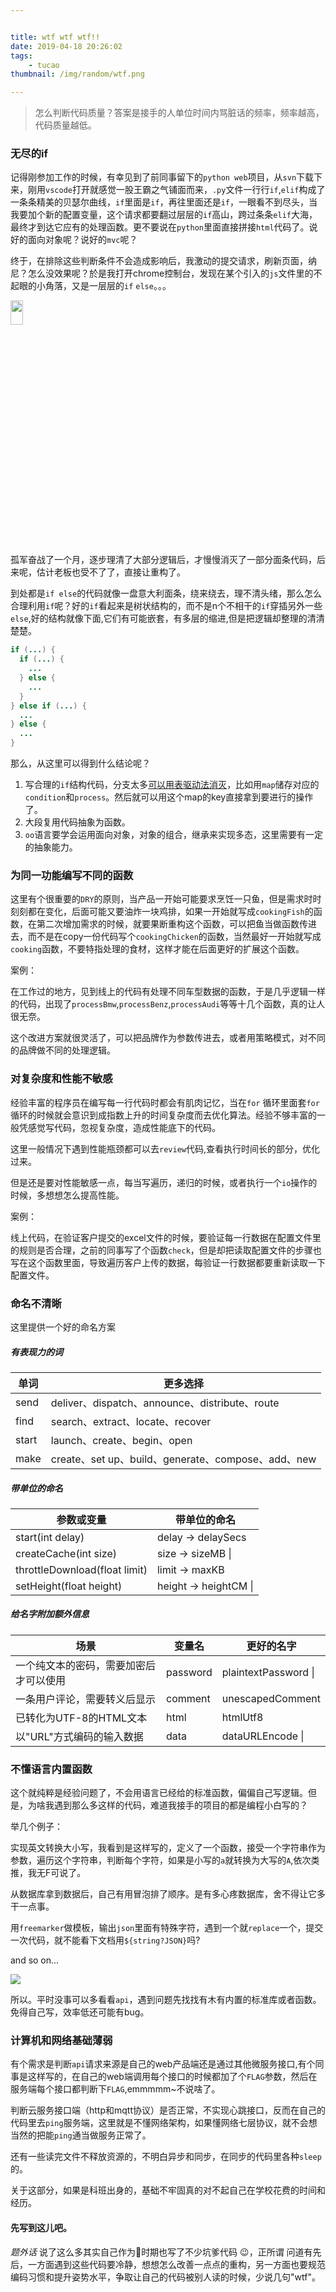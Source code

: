 ```yaml
---


title: wtf wtf wtf!!
date: 2019-04-18 20:26:02
tags:
    - tucao
thumbnail: /img/random/wtf.png

---
```




> 怎么判断代码质量？答案是接手的人单位时间内骂脏话的频率，频率越高，代码质量越低。


### 无尽的if

 记得刚参加工作的时候，有幸见到了前同事留下的`python web`项目，从`svn`下载下来，刚用`vscode`打开就感觉一股王霸之气铺面而来，`.py`文件一行行`if`,`elif`构成了一条条精美的贝瑟尔曲线，`if`里面是`if`，再往里面还是`if`，一眼看不到尽头，当我要加个新的配置变量，这个请求都要翻过层层的`if`高山，跨过条条`elif`大海，最终才到达它应有的处理函数。更不要说在`python`里面直接拼接`html`代码了。说好的面向对象呢？说好的`mvc`呢？

终于，在排除这些判断条件不会造成影响后，我激动的提交请求，刷新页面，纳尼？怎么没效果呢？於是我打开chrome控制台，发现在某个引入的`js`文件里的不起眼的小角落，又是一层层的`if` `else`。。。

<img src="https://wxt.sinaimg.cn/mw1024/bca3c023gy1g2728tm7b2j20k00jyglx.jpg?tags=%5B%5D" width="20%" height="10%">

孤军奋战了一个月，逐步理清了大部分逻辑后，才慢慢消灭了一部分面条代码，后来呢，估计老板也受不了了，直接让重构了。

到处都是`if else`的代码就像一盘意大利面条，绕来绕去，理不清头绪，那么怎么合理利用`if`呢？好的`if`看起来是树状结构的，而不是n个不相干的`if`穿插另外一些`else`,好的结构就像下面,它们有可能嵌套，有多层的缩进,但是把逻辑却整理的清清楚楚。

```java
if (...) {
  if (...) {
    ...
  } else {
    ...
  }
} else if (...) {
  ...
} else {
  ...
}
```




那么，从这里可以得到什么结论呢？

1. 写合理的`if`结构代码，分支太多[可以用表驱动法消灭](https://baike.baidu.com/item/%E8%A1%A8%E9%A9%B1%E5%8A%A8%E6%B3%95/15768054?fr=aladdin)，比如用`map`储存对应的`condition`和`process`。然后就可以用这个map的key直接拿到要进行的操作了。
2. 大段复用代码抽象为函数。
3. `oo`语言要学会运用面向对象，对象的组合，继承来实现多态，这里需要有一定的抽象能力。

### 为同一功能编写不同的函数

这里有个很重要的`DRY`的原则，当产品一开始可能要求烹饪一只鱼，但是需求时时刻刻都在变化，后面可能又要油炸一块鸡排，如果一开始就写成`cookingFish`的函数，在第二次增加需求的时候，就要果断重构这个函数，可以把鱼当做函数传进去，而不是在copy一份代码写个`cookingChicken`的函数，当然最好一开始就写成`cooking`函数，不要特指处理的食材，这样才能在后面更好的扩展这个函数。

案例：

在工作过的地方，见到线上的代码有处理不同车型数据的函数，于是几乎逻辑一样的代码，出现了`processBmw`,`processBenz`,`processAudi`等等十几个函数，真的让人很无奈。

这个改进方案就很灵活了，可以把品牌作为参数传进去，或者用策略模式，对不同的品牌做不同的处理逻辑。



### 对复杂度和性能不敏感

经验丰富的程序员在编写每一行代码时都会有肌肉记忆，当在`for` 循环里面套`for`循环的时候就会意识到成指数上升的时间复杂度而去优化算法。经验不够丰富的一般凭感觉写代码，忽视复杂度，造成性能底下的代码。

这里一般情况下遇到性能瓶颈都可以去`review`代码,查看执行时间长的部分，优化过来。

但是还是要对性能敏感一点，每当写遍历，递归的时候，或者执行一个`io`操作的时候，多想想怎么提高性能。

案例：

线上代码，在验证客户提交的excel文件的时候，要验证每一行数据在配置文件里的规则是否合理，之前的同事写了个函数`check`，但是却把读取配置文件的步骤也写在这个函数里面，导致遍历客户上传的数据，每验证一行数据都要重新读取一下配置文件。

### 命名不清晰

这里提供一个好的命名方案

##### 有表现力的词

| 单词  | 更多选择                                           |
| ----- | -------------------------------------------------- |
| send  | deliver、dispatch、announce、distribute、route     |
| find  | search、extract、locate、recover                   |
| start | launch、create、begin、open                        |
| make  | create、set up、build、generate、compose、add、new |

##### 带单位的命名

| 参数或变量                    | 带单位的命名          |
| ----------------------------- | --------------------- |
| start(int delay)              | delay -> delaySecs    |
| createCache(int size)         | size -> sizeMB \|     |
| throttleDownload(float limit) | limit -> maxKB        |
| setHeight(float height)       | height -> heightCM \| |

##### 给名字附加额外信息

| 场景                                   | 变量名   | 更好的名字           |
| -------------------------------------- | -------- | -------------------- |
| 一个纯文本的密码，需要加密后才可以使用 | password | plaintextPassword \| |
| 一条用户评论，需要转义后显示           | comment  | unescapedComment     |
| 已转化为UTF-8的HTML文本                | html     | htmlUtf8             |
| 以"URL"方式编码的输入数据              | data     | dataURLEncode \|     |

### 不懂语言内置函数

这个就纯粹是经验问题了，不会用语言已经给的标准函数，偏偏自己写逻辑。但是，为啥我遇到那么多这样的代码，难道我接手的项目的都是编程小白写的？

举几个例子：

实现英文转换大小写，我看到是这样写的，定义了一个函数，接受一个字符串作为参数，遍历这个字符串，判断每个字符，如果是小写的`a`就转换为大写的`A`,依次类推，我无F可说了。

从数据库拿到数据后，自己有用冒泡排了顺序。是有多心疼数据库，舍不得让它多干一点事。

用`freemarker`做模板，输出`json`里面有特殊字符，遇到一个就`replace`一个，提交一次代码，就不能看下文档用`${string?JSON}`吗?

and so on...

![](https://wx1.sinaimg.cn/mw1024/bca3c023gy1g272av1q13j207905d749.jpg)



所以。平时没事可以多看看`api`，遇到问题先找找有木有内置的标准库或者函数。免得自己写，效率低还可能有bug。

### 计算机和网络基础薄弱

有个需求是判断`api`请求来源是自己的web产品端还是通过其他微服务接口,有个同事是这样写的，在自己的web端调用每个接口的时候都加了个`FLAG`参数，然后在服务端每个接口都判断下`FLAG`,emmmmm~不说啥了。

判断云服务接口端（http和mqtt协议）是否正常，不实现心跳接口，反而在自己的代码里去`ping`服务端，这里就是不懂网络架构，如果懂网络七层协议，就不会想当然的把能`ping`通当做服务正常了。

还有一些读完文件不释放资源的，不明白异步和同步，在同步的代码里各种`sleep`的。



关于这部分，如果是科班出身的，基础不牢固真的对不起自己在学校花费的时间和经历。

#### 先写到这儿吧。

*题外话*
说了这么多其实自己作为:chicken:时期也写了不少坑爹代码 :wink:，正所谓 问道有先后，一方面遇到这些代码要冷静，想想怎么改善一点点的重构，另一方面也要规范编码习惯和提升姿势水平，争取让自己的代码被别人读的时候，少说几句"wtf"。
















